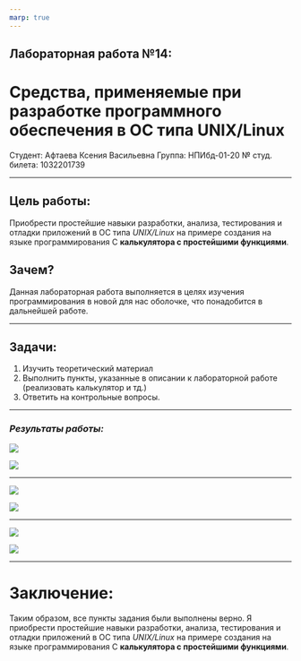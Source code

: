 ```yaml
---
marp: true
---
```


## Лабораторная работа №14:
#  Средства, применяемые при разработке программного обеспечения в ОС типа UNIX/Linux

Студент: Афтаева Ксения Васильевна
Группа: НПИбд-01-20
№ студ. билета: 1032201739

---

## **Цель работы:**

Приобрести простейшие навыки разработки, анализа, тестирования и отладки приложений в ОС типа *UNIX/Linux* на примере создания на языке программирования С **калькулятора с простейшими функциями**.

## **Зачем?**

Данная лабораторная работа выполняется в целях изучения программирования в новой для нас оболочке, что понадобится в дальнейшей работе.

---

## Задачи:

1. Изучить теоретический материал
2. Выполнить пункты, указанные в описании к лабораторной работе (реализовать калькулятор и тд.)
3. Ответить на контрольные вопросы. 

---

### *Результаты работы:*

![](https://sun9-52.userapi.com/impg/3lQ042uoqTVn0ZMvdbRyDgLiucgOFALgtStrEg/HJW7T-gKIXc.jpg?size=402x49&quality=96&sign=5c86220dfcd7d9ac1fa3de0ceae8f242&type=album)

![](https://sun9-66.userapi.com/impg/44jLUeeOP_3hBq-RdGEEoea-LXnXlpIpqctlRQ/zEUFcxneR7g.jpg?size=398x302&quality=96&sign=bf445e521e6c6117f266a66c427e4745&type=album)

---

![](https://sun9-5.userapi.com/impg/YijNJuFBD8coH_0PzUplLvnMhiXC3zNaG6RROw/xz8MU1axdiE.jpg?size=417x43&quality=96&sign=a4d055082b3248494004c2f61e6305fd&type=album)

![](https://sun9-38.userapi.com/impg/m0XOSvrIijFMdq8-r5Fli1aUpoSI8KUc3O38Jg/41pWYA35DZI.jpg?size=332x358&quality=96&sign=3bc6447b965284e9d8a704f2f97b68be&type=album)

---

![](https://sun9-20.userapi.com/impg/SosZZHOFAGmfJ8LQOFPYB4QzbPmJZ4W5jl2Q4Q/Jk4_RxV7aXk.jpg?size=422x87&quality=96&sign=2845b1bbdb09335c9bdcb1ce3f16213d&type=album)

![](https://sun9-46.userapi.com/impg/mwi5xpE5inGUErVSDjptlLefcG_A96IYItXQ6A/_koWh9CYYkM.jpg?size=424x58&quality=96&sign=423d0d5c4848bed65192db752c328e1c&type=album)

---

# **Заключение:**

Таким образом, все пункты задания были выполнены верно. Я приобрести простейшие навыки разработки, анализа, тестирования и отладки приложений в ОС типа *UNIX/Linux* на примере создания на языке программирования С **калькулятора с простейшими функциями**.
